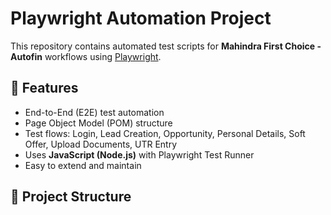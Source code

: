 # Playwright Automation Project

This repository contains automated test scripts for **Mahindra First Choice - Autofin** workflows using [Playwright](https://playwright.dev/).

## 🚀 Features
- End-to-End (E2E) test automation
- Page Object Model (POM) structure
- Test flows: Login, Lead Creation, Opportunity, Personal Details, Soft Offer, Upload Documents, UTR Entry
- Uses **JavaScript (Node.js)** with Playwright Test Runner
- Easy to extend and maintain

## 📂 Project Structure

